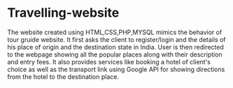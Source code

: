 # Travelling-website

The website created using HTML,CSS,PHP,MYSQL mimics the behavior of tour gruide website. It first asks the client to register/login and the details of his place of origin and the destination state in India. User is then redirected to the webpage showing all the popular places along with their description and entry fees. It also provides services like booking a hotel of client's choice as well as the transport link using Google API for showing directions from the hotel to the destination place. 
